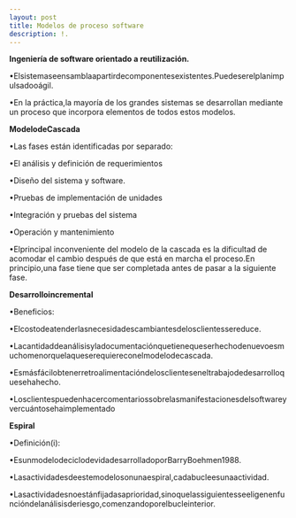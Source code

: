 ```yaml
---
layout: post
title: Modelos de proceso software
description: !.
---
```


**Ingeniería de software orientado a reutilización.**

•Elsistemaseensamblaapartirdecomponentesexistentes.Puedeserelplanimpulsadooágil.

•En la práctica,la mayoría de los grandes sistemas se desarrollan mediante un proceso que incorpora elementos de todos estos modelos.

**ModelodeCascada**

•Las fases están identificadas por separado:

•El análisis y definición de requerimientos

•Diseño del sistema y software.

•Pruebas de implementación de unidades

•Integración y pruebas del sistema

•Operación y mantenimiento

•Elprincipal inconveniente del modelo de la cascada es la dificultad de acomodar el cambio después de que está en marcha el proceso.En principio,una fase tiene que ser completada antes de pasar a la siguiente
fase.


**Desarrolloincremental**

•Beneficios:

•Elcostodeatenderlasnecesidadescambiantesdelosclientessereduce.

•Lacantidaddeanálisisyladocumentaciónquetienequeserhechodenuevoesmuchomenorquelaqueserequiereconelmodelodecascada.

•Esmásfácilobtenerretroalimentacióndelosclienteseneltrabajodedesarrolloquesehahecho.

•Losclientespuedenhacercomentariossobrelasmanifestacionesdelsoftwareyvercuántosehaimplementado


**Espiral**

•Definición(i):

•EsunmodelodeciclodevidadesarrolladoporBarryBoehmen1988.

•Lasactividadesdeestemodelosonunaespiral,cadabucleesunaactividad.

•Lasactividadesnoestánfijadasaprioridad,sinoquelassiguientesseeligenenfuncióndelanálisisderiesgo,comenzandoporelbucleinterior.


